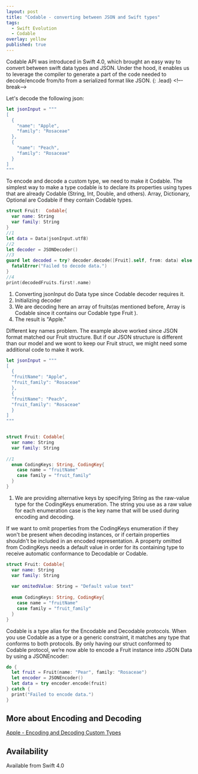 ```yaml
---
layout: post
title: "Codable - converting between JSON and Swift types"
tags:
  - Swift Evolution
  - Codable
overlay: yellow
published: true
---
```


Codable API was introduced in Swift 4.0, which brought an easy way to convert between swift data types and JSON. Under the hood, it enables us to leverage the compiler to generate a part of the code needed to decode/encode from/to from a serialized format like JSON. 
{: .lead}
<!–-break-–>

Let's decode the following json:
```swift
let jsonInput = """
[
  {
    "name": "Apple",
    "family": "Rosaceae"
  },
  {
    "name": "Peach",
    "family": "Rosaceae"
  }
]
"""
```
To encode and decode a custom type, we need to make it Codable. The simplest way to make a type codable is to declare its properties using types that are already Codable (String, Int, Double, and others). Array, Dictionary, Optional are Codable if they contain Codable types. 
```swift
struct Fruit:  Codable{
  var name: String
  var family: String
}
//1
let data = Data(jsonInput.utf8) 
//2
let decoder = JSONDecoder()
//3
guard let decoded = try? decoder.decode([Fruit].self, from: data) else {
  fatalError("Failed to decode data.")
}
//4
print(decodedFruits.first!.name)
```

1. Converting jsonInput do Data type since Codable decoder requires it.
2. Initializing decoder
3. We are decoding here an array of fruits(as mentioned before, Array is Codable since it contains our Codable type Fruit ).
4. The result is "Apple."

Different key names problem.
The example above worked since JSON format matched our  Fruit structure. But if our JSON structure is different than our model and we wont to keep our Fruit struct, we might need some additional code to make it work.
```swift
let jsonInput = """
[
  {
  "fruitName": "Apple",
  "fruit_family": "Rosaceae"
  },
  {
  "fruitName": "Peach",
  "fruit_family": "Rosaceae"
  }
]
"""


struct Fruit: Codable{
  var name: String
  var family: String
   
//1
  enum CodingKeys: String, CodingKey{
    case name = "fruitName"
    case family = "fruit_family"
  }
}
```
1. We are providing alternative keys by specifying String as the raw-value type for the CodingKeys enumeration. The string you use as a raw value for each enumeration case is the key name that will be used during encoding and decoding.

If we want to omit properties from the CodingKeys enumeration if they won't be present when decoding instances, or if certain properties shouldn't be included in an encoded representation. A property omitted from CodingKeys needs a default value in order for its containing type to receive automatic conformance to Decodable or Codable.
```swift
struct Fruit: Codable{
  var name: String
  var family: String
   
  var omitedValue: String = "Default value text"
   
  enum CodingKeys: String, CodingKey{
    case name = "fruitName"
    case family = "fruit_family"
  }
}
```
Codable is a type alias for the Encodable and Decodable protocols. When you use Codable as a type or a generic constraint, it matches any type that conforms to both protocols. By only having our struct conformed to Codable protocol, we’re now able to encode a Fruit instance into JSON Data by using a JSONEncoder:

```swift
do {
  let fruit = Fruit(name: "Pear", family: "Rosaceae")
  let encoder = JSONEncoder()
  let data = try encoder.encode(fruit)
} catch {
  print("Failed to encode data.")
}
```

##  More about Encoding and Decoding

[Apple - Encoding and Decoding Custom Types][appleLink]


##  Availability  

Available from Swift 4.0

[appleLink]:     https://developer.apple.com/documentation/foundation/archives_and_serialization/encoding_and_decoding_custom_types

